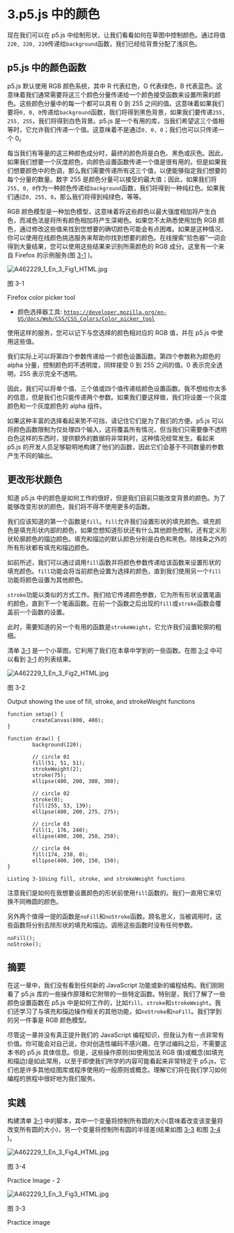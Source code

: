 # 3.p5.js 中的颜色

现在我们可以在 p5.js 中绘制形状，让我们看看如何在草图中控制颜色。通过将值`220, 220, 220`传递给`background`函数，我们已经给背景分配了浅灰色。

## p5.js 中的颜色函数

p5.js 默认使用 RGB 颜色系统，其中 R 代表红色，G 代表绿色，B 代表蓝色。这意味着我们通常需要将这三个颜色分量传递给一个颜色接受函数来设置所需的颜色。这些颜色分量中的每一个都可以具有 0 到 255 之间的值。这意味着如果我们要将`0, 0, 0`传递给`background`函数，我们将得到黑色背景，如果我们要传递`255, 255, 255`，我们将得到白色背景。p5.js 是一个有用的库，当我们希望这三个值相等时，它允许我们传递一个值。这意味着不是通过`0, 0, 0`；我们也可以只传递一个 0。

每当我们有等量的这三种颜色成分时，最终的颜色将是白色、黑色或灰色。因此，如果我们想要一个灰度颜色，向颜色设置函数传递一个值是很有用的。但是如果我们想要颜色中的色调，那么我们需要传递所有这三个值，以便能够指定我们想要的每个分量的数量。数字 255 是颜色分量可以接受的最大值；因此，如果我们将`255, 0, 0`作为一种颜色传递给`background`函数，我们将得到一种纯红色。如果我们通过`0, 255, 0`，那么我们将得到纯绿色，等等。

RGB 颜色模型是一种加色模型，这意味着将这些颜色以最大强度相加将产生白色，而减色法是将所有颜色相加将产生深褐色。如果您不太熟悉使用加色 RGB 颜色，通过修改这些值来找到您想要的确切颜色可能会有点困难。如果是这种情况，你可以使用在线颜色挑选服务来帮助你找到想要的颜色。在线搜索“拾色器”一词会得到大量结果，您可以使用这些结果来识别所需颜色的 RGB 成分。这里有一个来自 Firefox 的示例服务(图 [3-1](#Fig1) )。

![A462229_1_En_3_Fig1_HTML.jpg](A462229_1_En_3_Fig1_HTML.jpg)

图 3-1

Firefox color picker tool

*   颜色选择器工具: [`https://developer.mozilla.org/en-US/docs/Web/CSS/CSS_Colors/Color_picker_tool`](https://developer.mozilla.org/en-US/docs/Web/CSS/CSS_Colors/Color_picker_tool)

使用这样的服务，您可以记下与您选择的颜色相对应的 RGB 值，并在 p5.js 中使用这些值。

我们实际上可以将第四个参数传递给一个颜色设置函数。第四个参数称为颜色的 alpha 分量，控制颜色的不透明度，同样接受 0 到 255 之间的值。0 表示完全透明，255 表示完全不透明。

因此，我们可以将单个值、三个值或四个值传递给颜色设置函数。我不想给你太多的信息，但是我们也只能传递两个参数。如果我们要这样做，我们将设置一个灰度颜色和一个灰度颜色的 alpha 组件。

如果这种丰富的选择看起来势不可挡，请记住它们是为了我们的方便。p5.js 可以将颜色函数限制为仅处理四个输入，这将覆盖所有情况，但当我们只需要像不透明白色这样的东西时，提供额外的数据将非常耗时，这种情况经常发生。看起来 p5.js 的开发人员足够聪明地构建了他们的函数，因此它们会基于不同数量的参数产生不同的输出。

## 更改形状颜色

知道 p5.js 中的颜色是如何工作的很好，但是我们目前只能改变背景的颜色。为了能够改变形状的颜色，我们将不得不使用更多的函数。

我们应该知道的第一个函数是`fill`。`fill`允许我们设置形状的填充颜色。填充颜色是填充形状内部的颜色，如果您想知道形状还有什么其他颜色控制，还有定义形状轮廓颜色的描边颜色。填充和描边的默认颜色分别是白色和黑色。除线条之外的所有形状都有填充和描边颜色。

如前所述，我们可以通过调用`fill`函数并将颜色参数传递给该函数来设置形状的填充颜色。`fill`功能会将当前颜色设置为选择的颜色，直到我们使用另一个`fill`功能将颜色设置为其他颜色。

`stroke`功能以类似的方式工作。我们给它传递颜色参数，它为所有形状设置笔画的颜色，直到下一个笔画函数。在前一个函数之后出现的`fill`或`stroke`函数会覆盖前一个函数的设置。

此时，需要知道的另一个有用的函数是`strokeWeight`，它允许我们设置轮廓的粗细。

清单 [3-1](#Par16) 是一个小草图，它利用了我们在本章中学到的一些函数。在图 [3-2](#Fig2) 中可以看到 [3-1](#Par16) 的列表结果。

![A462229_1_En_3_Fig2_HTML.jpg](A462229_1_En_3_Fig2_HTML.jpg)

图 3-2

Output showing the use of fill, stroke, and strokeWeight functions

```
function setup() {
        createCanvas(800, 400);
}

function draw() {
        background(220);

        // circle 01
        fill(51, 51, 51);
        strokeWeight(2);
        stroke(75);
        ellipse(400, 200, 300, 300);

        // circle 02
        stroke(0);
        fill(255, 53, 139);
        ellipse(400, 200, 275, 275);

        // circle 03
        fill(1, 176, 240);
        ellipse(400, 200, 250, 250);

        // circle 04
        fill(174, 238, 0);
        ellipse(400, 200, 150, 150);
}

Listing 3-1Using fill, stroke, and strokeWeight functions

```

注意我们是如何在我想要设置颜色的形状前使用`fill`函数的。我们一直用它来切换不同椭圆的颜色。

另外两个值得一提的函数是`noFill`和`noStroke`函数。顾名思义，当被调用时，这些函数将分别去除形状的填充和描边。调用这些函数时没有任何参数。

```
noFill();
noStroke();

```

## 摘要

在这一章中，我们没有看到任何新的 JavaScript 功能或新的编程结构。我们刚刚看了 p5.js 库的一些操作原理和它附带的一些特定函数。特别是，我们了解了一些颜色设置函数在 p5.js 中是如何工作的，比如`fill`、`stroke`和`strokeWeight`。我们还学习了与填充和描边操作相关的其他功能，如`noStroke`和`noFill`。我们学到的另一件事是 RGB 颜色模型。

尽管这一章并没有真正提升我们的 JavaScript 编程知识，但我认为有一点非常有价值。你可能会对自己说，你对创造性编码不感兴趣，在学过编码之后，不需要这本书的 p5.js 具体信息。但是，这些操作原则(如使用加法 RGB 值)或概念(如填充和描边)是如此常用，以至于即使我们所学的内容可能看起来非常特定于 p5.js，它们也是许多其他绘图库或程序使用的一般原则或概念。理解它们将在我们学习如何编程的旅程中很好地为我们服务。

## 实践

构建清单 [3-1](#Par16) 中的脚本，其中一个变量将控制所有圆的大小(意味着改变该变量将改变所有圆的大小)，另一个变量将控制所有圆的半径差(结果如图 [3-3](#Fig3) 和图 [3-4](#Fig4) )。

![A462229_1_En_3_Fig4_HTML.jpg](A462229_1_En_3_Fig4_HTML.jpg)

图 3-4

Practice Image - 2

![A462229_1_En_3_Fig3_HTML.jpg](A462229_1_En_3_Fig3_HTML.jpg)

图 3-3

Practice image